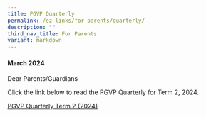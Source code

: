 ```yaml
---
title: PGVP Quarterly
permalink: /ez-links/for-parents/quarterly/
description: ""
third_nav_title: For Parents
variant: markdown
---
```

#### March 2024

Dear Parents/Guardians  
  
Click the link below to read the PGVP Quarterly for Term 2, 2024.

[PGVP Quarterly Term 2 (2024)](/files/PGVP_Quarterly_Term_2_2024_v3.pdf)